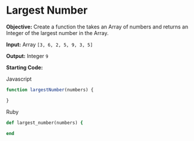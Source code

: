 # Largest Number

**Objective:** Create a function the takes an Array of numbers and returns an Integer of the largest number in the Array.

**Input:** Array `[3, 6, 2, 5, 9, 3, 5]`

**Output:** Integer `9`

**Starting Code:**

Javascript
```javascript
function largestNumber(numbers) {

}
```

Ruby
```ruby
def largest_number(numbers) {

end
```
